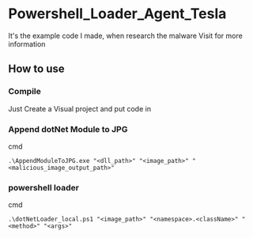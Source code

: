 # Powershell_Loader_Agent_Tesla
It's the example code I made, when research the malware
Visit for more information


## How to use

### Compile
Just Create a Visual project and put code in


### Append dotNet Module to JPG
cmd
```
.\AppendModuleToJPG.exe "<dll_path>" "<image_path>" "<malicious_image_output_path>"
```

### powershell loader
cmd
```
.\dotNetLoader_local.ps1 "<image_path>" "<namespace>.<className>" "<method>" "<args>"
```
